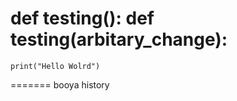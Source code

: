 
def testing():
def testing(arbitary_change):
=======
	
	print("Hello Wolrd")

=======
booya
history

